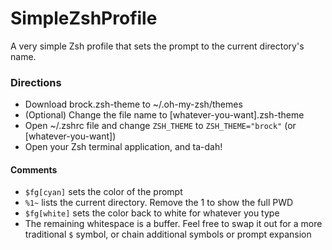 # SimpleZshProfile
A very simple Zsh profile that sets the prompt to the current directory's name.

### Directions
- Download brock.zsh-theme to ~/.oh-my-zsh/themes
- (Optional) Change the file name to [whatever-you-want].zsh-theme
- Open ~/.zshrc file and change `ZSH_THEME` to `ZSH_THEME="brock"` (or [whatever-you-want])
- Open your Zsh terminal application, and ta-dah!


#### Comments
- `$fg[cyan]` sets the color of the prompt
- `%1~` lists the current directory. Remove the 1 to show the full PWD
- `$fg[white]` sets the color back to white for whatever you type
- The remaining whitespace is a buffer. Feel free to swap it out for a more traditional `$` symbol, or chain additional symbols or prompt expansion
